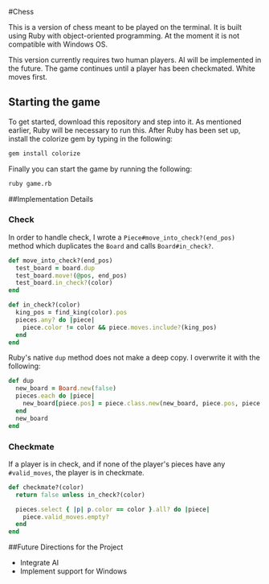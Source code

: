 #Chess

This is a version of chess meant to be played on the terminal. It is built using Ruby with object-oriented programming. At the moment it is not compatible with Windows OS. 

This version currently requires two human players. AI will be implemented in the future. The game continues until a player has been checkmated. White moves first.

## Starting the game
To get started, download this repository and step into it. As mentioned earlier, Ruby will be necessary to run this. After Ruby has been set up, install the colorize gem by typing in the following:

```bash
gem install colorize
``` 
Finally you can start the game by running the following:

```bash
ruby game.rb
```

##Implementation Details

### Check
In order to handle check, I wrote a `Piece#move_into_check?(end_pos)` method which duplicates the `Board` and calls `Board#in_check?`.

```ruby
def move_into_check?(end_pos)
  test_board = board.dup
  test_board.move!(@pos, end_pos)
  test_board.in_check?(color)
end
```

```ruby
def in_check?(color)
  king_pos = find_king(color).pos
  pieces.any? do |piece|
    piece.color != color && piece.moves.include?(king_pos)
  end
end
```

Ruby's native `dup` method does not make a deep copy. I overwrite it with the following:

```ruby
def dup
  new_board = Board.new(false)
  pieces.each do |piece|
    new_board[piece.pos] = piece.class.new(new_board, piece.pos, piece.color )
  end
  new_board
end
```

### Checkmate

If a player is in check, and if none of the player's pieces have any `#valid_moves`, the player is in checkmate.

```ruby
def checkmate?(color)
  return false unless in_check?(color)

  pieces.select { |p| p.color == color }.all? do |piece|
    piece.valid_moves.empty?
  end
end
```

##Future Directions for the Project
- Integrate AI
- Implement support for Windows


